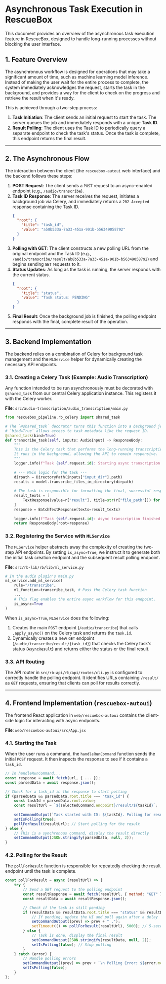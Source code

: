 # Asynchronous Task Execution in RescueBox

This document provides an overview of the asynchronous task execution feature in RescueBox, designed to handle long-running processes without blocking the user interface.

## 1. Feature Overview

The asynchronous workflow is designed for operations that may take a significant amount of time, such as machine learning model inference. Instead of making the user wait for the entire process to complete, the system immediately acknowledges the request, starts the task in the background, and provides a way for the client to check on the progress and retrieve the result when it's ready.

This is achieved through a two-step process:
1.  **Task Initiation**: The client sends an initial request to start the task. The server queues the job and immediately responds with a unique **Task ID**.
2.  **Result Polling**: The client uses the Task ID to periodically query a separate endpoint to check the task's status. Once the task is complete, this endpoint returns the final result.

---

## 2. The Asynchronous Flow

The interaction between the client (the `rescuebox-autoui` web interface) and the backend follows these steps:

1.  **POST Request**: The client sends a `POST` request to an async-enabled endpoint (e.g., `/audio/transcribe`).
2.  **Task ID Response**: The server receives the request, initiates a background job via Celery, and immediately returns a `202 Accepted` response containing the Task ID.
    ```json
    {
      "root": {
        "title": "task_id",
        "value": "ab8b533a-7a33-451a-901b-b56349058792"
      }
    }
    ```
3.  **Polling with GET**: The client constructs a new polling URL from the original endpoint and the Task ID (e.g., `/audio/transcribe/result/ab8b533a-7a33-451a-901b-b56349058792`) and begins sending `GET` requests to it.
4.  **Status Updates**: As long as the task is running, the server responds with the current status.
    ```json
    {
      "root": {
        "title": "status",
        "value": "Task status: PENDING"
      }
    }
    ```
5.  **Final Result**: Once the background job is finished, the polling endpoint responds with the final, complete result of the operation.

---

## 3. Backend Implementation

The backend relies on a combination of Celery for background task management and the `MLService` helper for dynamically creating the necessary API endpoints.

### 3.1. Creating a Celery Task (Example: Audio Transcription)

Any function intended to be run asynchronously must be decorated with `@shared_task` from our central Celery application instance. This registers it with the Celery worker.

**File**: `src/audio-transcription/audio_transcription/main.py`
```python
from rescuebox_pipeline.rb_celery import shared_task

# The `@shared_task` decorator turns this function into a background job.
# `bind=True` allows access to task metadata like the request ID.
@shared_task(bind=True)
def transcribe_task(self, inputs: AudioInput) -> ResponseBody:
    """
    This is the Celery task that performs the long-running transcription.
    It runs in the background, allowing the API to remain responsive.
    """
    logger.info(f"Task {self.request.id}: Starting async transcription.")
    
    # --- Main logic for the task ---
    dirpath = DirectoryPath(inputs["input_dir"].path)
    results = model.transcribe_files_in_directory(dirpath)
    
    # The task is responsible for formatting the final, successful response.
    result_texts = [
        TextResponse(value=r["result"], title=str(r["file_path"])) for r in results
    ]
    response = BatchTextResponse(texts=result_texts)
    
    logger.info(f"Task {self.request.id}: Async transcription finished.")
    return ResponseBody(root=response)
```

### 3.2. Registering the Service with `MLService`

The `MLService` helper abstracts away the complexity of creating the two-step API endpoints. By setting `is_async=True`, we instruct it to generate both the initial task creation endpoint and the subsequent result polling endpoint.

**File**: `src/rb-lib/rb/lib/ml_service.py`
```python
# In the audio plugin's main.py
ml_service.add_ml_service(
    rule="/transcribe",
    ml_function=transcribe_task, # Pass the Celery task function
    ...
    # This flag enables the entire async workflow for this endpoint.
    is_async=True
)
```

When `is_async=True`, `MLService` does the following:
1.  Creates the main `POST` endpoint (`/audio/transcribe`) that calls `.apply_async()` on the Celery task and returns the `task.id`.
2.  Dynamically creates a new `GET` endpoint (`/audio/transcribe/result/{task_id}`) that checks the Celery task's status (`AsyncResult`) and returns either the status or the final result.

### 3.3. API Routing

The API router in `src/rb-api/rb/api/routes/cli.py` is configured to correctly handle the polling endpoint. It identifies URLs containing `/result/` as `GET` requests, ensuring that clients can poll for results correctly.

---

## 4. Frontend Implementation (`rescuebox-autoui`)

The frontend React application in `web/rescuebox-autoui` contains the client-side logic for interacting with async endpoints.

**File**: `web/rescuebox-autoui/src/App.jsx`

### 4.1. Starting the Task

When the user runs a command, the `handleRunCommand` function sends the initial `POST` request. It then inspects the response to see if it contains a `task_id`.

```javascript
// In handleRunCommand...
const response = await fetch(url, { ... });
const parsedData = await response.json();

// Check for a task_id in the response to start polling
if (parsedData && parsedData.root.title === "task_id") {
    const taskId = parsedData.root.value;
    const resultUrl = `${selectedCommand.endpoint}/result/${taskId}`;
    
    setCommandOutput(`Task started with ID: ${taskId}. Polling for result...`);
    setIsPolling(true);
    pollForResult(resultUrl); // Start polling for the result
} else {
    // This is a synchronous command, display the result directly
    setCommandOutput(JSON.stringify(parsedData, null, 2));
}
```

### 4.2. Polling for the Result

The `pollForResult` function is responsible for repeatedly checking the result endpoint until the task is complete.

```javascript
const pollForResult = async (resultUrl) => {
    try {
        // Send a GET request to the polling endpoint
        const resultResponse = await fetch(resultUrl, { method: "GET" });
        const resultData = await resultResponse.json();

        // Check if the task is still pending
        if (resultData && resultData.root.title === "status" && resultData.root.value.includes("PENDING")) {
            // If pending, update the UI and poll again after a delay
            setCommandOutput((prev) => prev + " .");
            setTimeout(() => pollForResult(resultUrl), 5000); // 5-second delay
        } else {
            // Task is done, display the final result
            setCommandOutput(JSON.stringify(resultData, null, 2));
            setIsPolling(false); // Stop polling
        }
    } catch (error) {
        // Handle polling errors
        setCommandOutput((prev) => prev + `\n Polling Error: ${error.message}`);
        setIsPolling(false);
    }
};
```
